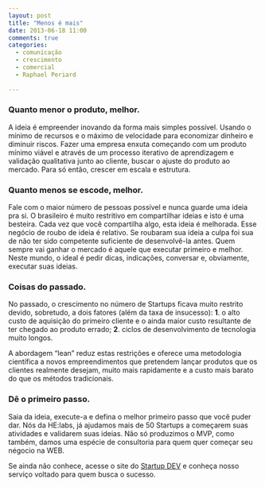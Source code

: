 ```yaml
---
layout: post
title: "Menos é mais"
date: 2013-06-18 11:00
comments: true
categories:
  - comunicação
  - crescimento
  - comercial
  - Raphael Periard
  
---
```


### Quanto menor o produto, melhor.


A ideia é empreender inovando da forma mais simples possível. Usando o mínimo de recursos e o máximo de velocidade para economizar dinheiro e diminuir riscos. Fazer uma empresa enxuta começando com um produto mínimo viável e através de um processo iterativo de aprendizagem e validação qualitativa junto ao cliente, buscar o ajuste do produto ao mercado. Para só então, crescer em escala e estrutura.

<!--more-->

### Quanto menos se escode, melhor.

Fale com o maior número de pessoas possível e nunca guarde uma ideia pra si. O brasileiro é muito restritivo em compartilhar ideias e isto é uma besteira. Cada vez que você compartilha algo, esta ideia é melhorada. Esse negócio de roubo de ideia é relativo. Se roubaram sua ideia a culpa foi sua de não ter sido competente suficiente de desenvolvê-la antes. Quem sempre vai ganhar o mercado é aquele que executar primeiro e melhor. Neste mundo, o ideal é pedir dicas, indicações, conversar e, obviamente, executar suas ideias.

### Coisas do passado.

No passado, o crescimento no número de Startups ficava muito restrito devido, sobretudo, a dois fatores (além da taxa de insucesso): **1**. o alto custo de aquisição do primeiro cliente e o ainda maior custo resultante de ter chegado ao produto errado; **2**. ciclos de desenvolvimento de tecnologia muito longos.

A abordagem “lean” reduz estas restrições e oferece uma metodologia científica a novos empreendimentos que pretendem lançar produtos que os clientes realmente desejam, muito mais rapidamente e a custo mais barato do que os métodos tradicionais.

### Dê o primeiro passo.

Saia da ideia, execute-a e defina o melhor primeiro passo que você puder dar. Nós da HE:labs, já ajudamos mais de 50 Startups a começarem suas atividades e validarem suas ideias. Não só produzimos o MVP, como também, damos uma espécie de consultoria para quem quer começar seu négocio na WEB.

Se ainda não conhece, acesse o site do [Startup DEV](http://startupdev.com.br/) e conheça nosso serviço voltado para quem busca o sucesso.